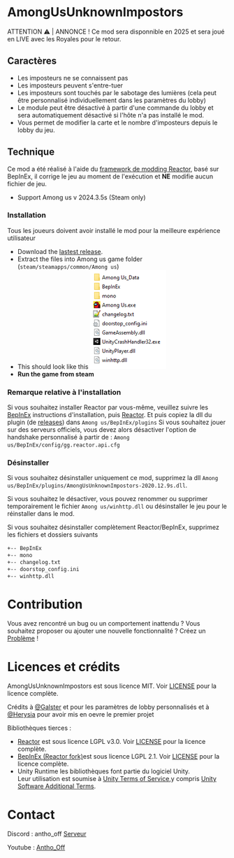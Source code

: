 # AmongUsUnknownImpostors
ATTENTION ⚠️ | ANNONCE !
Ce mod sera disponnible en 2025 et sera joué en LIVE avec les Royales pour le retour.

## Caractères

-  Les imposteurs ne se connaissent pas
-  Les imposteurs peuvent s'entre-tuer
-  Les imposteurs sont touchés par le sabotage des lumières (cela peut être personnalisé individuellement dans les paramètres du lobby)
-  Le module peut être désactivé à partir d'une commande du lobby et sera automatiquement désactivé si l'hôte n'a pas installé le mod.
- Vous permet de modifier la carte et le nombre d'imposteurs depuis le lobby du jeu.

## Technique

Ce mod a été réalisé à l'aide du [framework de modding Reactor](https://github.com/NuclearPowered/Reactor), basé sur BepInEx, il corrige le jeu au moment de l'exécution et **NE** modifie aucun fichier de jeu.
-   Support Among us v 2024.3.5s (Steam only)

### Installation

Tous les joueurs doivent avoir installé le mod pour la meilleure expérience utilisateur

-   Download the [lastest release](https://github.com/AnthoYt/AmongUsUnknownImpostors/releases).
-   Extract the files into Among us game folder (`steam/steamapps/common/Among us`)
-   This should look like this
    ![looklikethis](./Visuals/looklikethis.png)
-   **Run the game from steam**

### Remarque relative à l'installation

Si vous souhaitez installer Reactor par vous-même, veuillez suivre les [BepInEx](https://docs.reactor.gg/docs/basic/install_bepinex) instructions d'installation, puis
 [Reactor](https://docs.reactor.gg/docs/basic/install_reactor). Et puis copiez la dll du plugin (de [releases](https://github.com/AnthoYt/AmongUsUnknownImpostors/releases)) dans `Among us/BepInEx/plugins`
Si vous souhaitez jouer sur des serveurs officiels, vous devez alors désactiver l'option de handshake personnalisé à partir de : `Among us/BepInEx/config/gg.reactor.api.cfg`

### Désinstaller

Si vous souhaitez désinstaller uniquement ce mod, supprimez la dll `Among us/BepInEx/plugins/AmongUsUnknownImpostors-2020.12.9s.dll`.

Si vous souhaitez le désactiver, vous pouvez renommer ou supprimer temporairement le fichier `Among us/winhttp.dll` ou désinstaller le jeu pour le réinstaller dans le mod.

Si vous souhaitez désinstaller complètement Reactor/BepInEx, supprimez les fichiers et dossiers suivants

```
+-- BepInEx
+-- mono
+-- changelog.txt
+-- doorstop_config.ini
+-- winhttp.dll
```

# Contribution

Vous avez rencontré un bug ou un comportement inattendu ? Vous souhaitez proposer ou ajouter une nouvelle fonctionnalité ? Créez un [Problème](https://github.com/AnthoYt/Royale-Us/issues) !

# Licences et crédits

AmongUsUnknownImpostors est sous licence MIT. Voir [LICENSE](LICENSE.md) pour la licence complète.

Crédits à [@Galster](https://github.com/Galster-dev) et  pour les paramètres de lobby personnalisés et à [@Herysia](https://github.com/Herysia) pour avoir mis en oevre le premier projet

Bibliothèques tierces :

-   [Reactor](https://github.com/NuclearPowered/Reactor) est sous licence LGPL v3.0. Voir [LICENSE](https://github.com/NuclearPowered/Reactor/blob/master/LICENSE) pour la licence complète.
-   [BepInEx (Reactor fork)](https://github.com/NuclearPowered/BepInEx)est sous licence LGPL 2.1. Voir [LICENSE](https://github.com/NuclearPowered/BepInEx/blob/master/LICENSE) pour la licence complète.
-   Unity Runtime les bibliothèques font partie du logiciel Unity.  
    Leur utilisation est soumise à [Unity Terms of Service](https://unity3d.com/legal/terms-of-service),y compris [Unity Software Additional Terms](https://unity3d.com/legal/terms-of-service/software).

# Contact
Discord :
antho_off [Serveur](https://discord.com/invite/ad7aMevNMx)

Youtube :
<a href="https://www.youtube.com/@Royale_Antho" target="_blank">Antho_Off</a>
